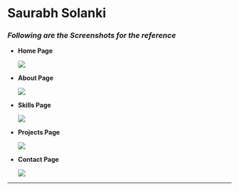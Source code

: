 # Saurabh Solanki



### _Following are the Screenshots for the reference_

- **Home Page**

  ![](https://i.postimg.cc/MKdDVgV0/Screenshot-900.png)

- **About Page**

  ![](https://i.postimg.cc/d0KL1V35/Screenshot-901.png)

- **Skills Page**

  ![](https://i.postimg.cc/zGNyDfV0/Screenshot-902.png)

- **Projects Page**

  ![](https://i.postimg.cc/s2vs3F9T/Screenshot-903.png)

- **Contact Page**

  ![](https://i.postimg.cc/MKqwvfmM/Screenshot-904.png)


---
